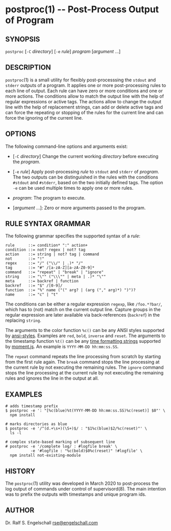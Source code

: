 
# postproc(1) -- Post-Process Output of Program

## SYNOPSIS

`postproc`
[`-C` *directory*]
[`-e` *rule*]
*program*
[*argument* ...]

## DESCRIPTION

`postproc`(1) is a small utility for flexibly post-processsing the
`stdout` and `stderr` outputs of a program. It applies one or more
post-processing rules to each line of output. Each rule can have zero or
more conditions and one or more actions. The conditions allow to match
the output line with the help of regular expressions or active tags. The
actions allow to change the output line with the help of replacement
strings, can add or delete active tags and can force the repeating or
stopping of the rules for the current line and can force the ignoring of
the current line.

## OPTIONS

The following command-line options and arguments exist:

- [`-C` *directory*]
  Change the current working *directory* before executing the *program*.

- [`-e` *rule*]
  Apply post-processing *rule* to `stdout` and `stderr` of *program*.
  The two outputs can be distinguished in the rules with the conditions
  `#stdout` and `#stderr`, based on the two initially defined tags.
  The option `-e` can be used multiple times to apply one or more rules.

- *program*:
  The program to execute.

- \[*argument* ...\]:
  Zero or more arguments passed to the program.

## RULE SYNTAX GRAMMAR

The following grammar specifies the supported syntax of a *rule*:

```
rule      ::= condition* ":" action+
condition ::= not? regex | not? tag
action    ::= string | not? tag | command
not       ::= "!"
regex     ::= "/" ("\\/" | .)* "/"
tag       ::= "#" /[a-zA-Z][a-zA-Z0-9]*
command   ::= "repeat" | "break" | "ignore"
string    ::= "\"" ("\\\"" | meta | .)* "\""
meta      ::= backref | function
backref   ::= "$" /[0-9]/
function  ::= "%" name ("(" arg? | (arg ("," arg)*) ")")?
name      ::= "c" | "t"
```

The conditions can be either a regular expression `regexp`, like `/foo.*?bar/`,
which has to (not) match on the current output line. Capture groups in the regular
expression are later available via back-references (`backref`) in the replacing `string`.

The arguments to the color function `%c()` can be any ANSI styles
supported by [ansi-styles](https://github.com/chalk/ansi-styles).
Examples are `red`, `bold`, `inverse` and `reset`. The arguments
to the timestamp function `%t()` can be any [time formatting
strings](https://momentjs.com/docs/#/displaying/) supported by
[moment.js](https://momentjs.com/). An example is `YYYY-MM-DD
hh:mm:ss.SS`.

The `repeat` command repeats the line processing from scratch by
starting from the first rule again. The `break` command stops the line
processing at the current rule by not executing the remaining rules. The
`ignore` command stops the line processing at the current rule by not
executing the remaining rules and ignores the line in the output at all.

## EXAMPLES

```
# adds timestamp prefix
$ postproc -e ': "[%c(blue)%t(YYYY-MM-DD hh:mm:ss.SS)%c(reset)] $0"' \
  npm install

# marks directories as blue
$ postproc -e '/^(d.+\s+)(\S+)$/ : "$1%c(blue)$2/%c(reset)"' \
  ls -l

# complex state-based marking of subsequent line
# postproc -e '/complete log/ : #logfile break' \
           -e '#logfile : "%c(bold)$0%c(reset)" !#logfile' \
  npm install not-existing-module
```

## HISTORY

The `postproc`(1) utility was developed in March 2020 to post-process
the log output of commands under control of supervisord(8). The main
intention was to prefix the outputs with timestamps and unique program
ids.

## AUTHOR

Dr. Ralf S. Engelschall <rse@engelschall.com>

